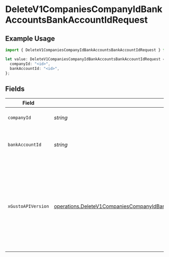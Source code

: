 # DeleteV1CompaniesCompanyIdBankAccountsBankAccountIdRequest

## Example Usage

```typescript
import { DeleteV1CompaniesCompanyIdBankAccountsBankAccountIdRequest } from "@gusto/embedded-api/models/operations/deletev1companiescompanyidbankaccountsbankaccountid.js";

let value: DeleteV1CompaniesCompanyIdBankAccountsBankAccountIdRequest = {
  companyId: "<id>",
  bankAccountId: "<id>",
};
```

## Fields

| Field                                                                                                                                                                                                                        | Type                                                                                                                                                                                                                         | Required                                                                                                                                                                                                                     | Description                                                                                                                                                                                                                  |
| ---------------------------------------------------------------------------------------------------------------------------------------------------------------------------------------------------------------------------- | ---------------------------------------------------------------------------------------------------------------------------------------------------------------------------------------------------------------------------- | ---------------------------------------------------------------------------------------------------------------------------------------------------------------------------------------------------------------------------- | ---------------------------------------------------------------------------------------------------------------------------------------------------------------------------------------------------------------------------- |
| `companyId`                                                                                                                                                                                                                  | *string*                                                                                                                                                                                                                     | :heavy_check_mark:                                                                                                                                                                                                           | The UUID of the company                                                                                                                                                                                                      |
| `bankAccountId`                                                                                                                                                                                                              | *string*                                                                                                                                                                                                                     | :heavy_check_mark:                                                                                                                                                                                                           | The UUID of the company bank account                                                                                                                                                                                         |
| `xGustoAPIVersion`                                                                                                                                                                                                           | [operations.DeleteV1CompaniesCompanyIdBankAccountsBankAccountIdHeaderXGustoAPIVersion](../../models/operations/deletev1companiescompanyidbankaccountsbankaccountidheaderxgustoapiversion.md)                                 | :heavy_minus_sign:                                                                                                                                                                                                           | Determines the date-based API version associated with your API call. If none is provided, your application's [minimum API version](https://docs.gusto.com/embedded-payroll/docs/api-versioning#minimum-api-version) is used. |